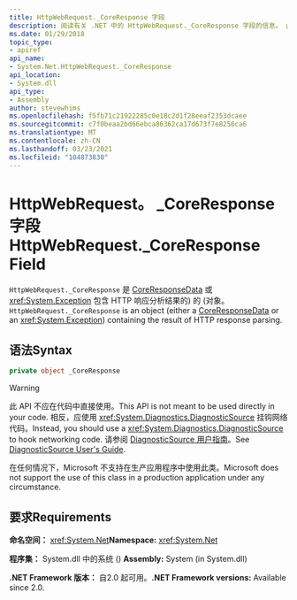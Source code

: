 ```yaml
---
title: HttpWebRequest._CoreResponse 字段
description: 阅读有关 .NET 中的 HttpWebRequest._CoreResponse 字段的信息。 此字段是包含 HTTP 响应分析结果的 CoreResponseData 或 Exception 对象。
ms.date: 01/29/2018
topic_type:
- apiref
api_name:
- System.Net.HttpWebRequest._CoreResponse
api_location:
- System.dll
api_type:
- Assembly
author: stevewhims
ms.openlocfilehash: f5fb71c21922285c0e18c2d1f28eeaf2353dcaee
ms.sourcegitcommit: c7f0beaa2bd66ebca86362ca17d673f7e8256ca6
ms.translationtype: MT
ms.contentlocale: zh-CN
ms.lasthandoff: 03/23/2021
ms.locfileid: "104873830"
---
```

# <a name="httpwebrequest_coreresponse-field"></a><span data-ttu-id="78b8f-104">HttpWebRequest。 \_CoreResponse 字段</span><span class="sxs-lookup"><span data-stu-id="78b8f-104">HttpWebRequest.\_CoreResponse Field</span></span>

<span data-ttu-id="78b8f-105">`HttpWebRequest._CoreResponse` 是 [CoreResponseData](coreresponsedata.md) 或 <xref:System.Exception> 包含 HTTP 响应分析结果的) 的 (对象。</span><span class="sxs-lookup"><span data-stu-id="78b8f-105">`HttpWebRequest._CoreResponse` is an object (either a [CoreResponseData](coreresponsedata.md) or an <xref:System.Exception>) containing the result of HTTP response parsing.</span></span>

## <a name="syntax"></a><span data-ttu-id="78b8f-106">语法</span><span class="sxs-lookup"><span data-stu-id="78b8f-106">Syntax</span></span>
  
```csharp
private object _CoreResponse
```

> [!WARNING]
> <span data-ttu-id="78b8f-107">此 API 不应在代码中直接使用。</span><span class="sxs-lookup"><span data-stu-id="78b8f-107">This API is not meant to be used directly in your code.</span></span> <span data-ttu-id="78b8f-108">相反，应使用 <xref:System.Diagnostics.DiagnosticSource> 挂钩网络代码。</span><span class="sxs-lookup"><span data-stu-id="78b8f-108">Instead, you should use a <xref:System.Diagnostics.DiagnosticSource> to hook networking code.</span></span> <span data-ttu-id="78b8f-109">请参阅 [DiagnosticSource 用户指南](https://github.com/dotnet/runtime/blob/main/src/libraries/System.Diagnostics.DiagnosticSource/src/DiagnosticSourceUsersGuide.md)。</span><span class="sxs-lookup"><span data-stu-id="78b8f-109">See [DiagnosticSource User's Guide](https://github.com/dotnet/runtime/blob/main/src/libraries/System.Diagnostics.DiagnosticSource/src/DiagnosticSourceUsersGuide.md).</span></span>
>
> <span data-ttu-id="78b8f-110">在任何情况下，Microsoft 不支持在生产应用程序中使用此类。</span><span class="sxs-lookup"><span data-stu-id="78b8f-110">Microsoft does not support the use of this class in a production application under any circumstance.</span></span>

## <a name="requirements"></a><span data-ttu-id="78b8f-111">要求</span><span class="sxs-lookup"><span data-stu-id="78b8f-111">Requirements</span></span>

<span data-ttu-id="78b8f-112">**命名空间：** <xref:System.Net></span><span class="sxs-lookup"><span data-stu-id="78b8f-112">**Namespace:** <xref:System.Net></span></span>

<span data-ttu-id="78b8f-113">**程序集：** System.dll 中的系统 () </span><span class="sxs-lookup"><span data-stu-id="78b8f-113">**Assembly:** System (in System.dll)</span></span>

<span data-ttu-id="78b8f-114">**.NET Framework 版本：** 自2.0 起可用。</span><span class="sxs-lookup"><span data-stu-id="78b8f-114">**.NET Framework versions:** Available since 2.0.</span></span>
